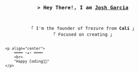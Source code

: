 
<h3 align="center">
        <samp>&gt; Hey There!, I am
                <b><a target="_blank" href="https://shahriarshafin.github.io/">Josh Garcia</a></b>
        </samp>
</h3>
<br>

<p align="center">
        <!-- Intro -->
        <samp>
                「 I'm the founder of Trezure from <b>Cali</b> 」
                <br>
                「 Focused on creating</b> 」
                <br>
                <br>
       
    <p align="center">
        ════ ⋆★⋆ ════
        <br>
        "Happy Coding👨‍💻"
    </p>
